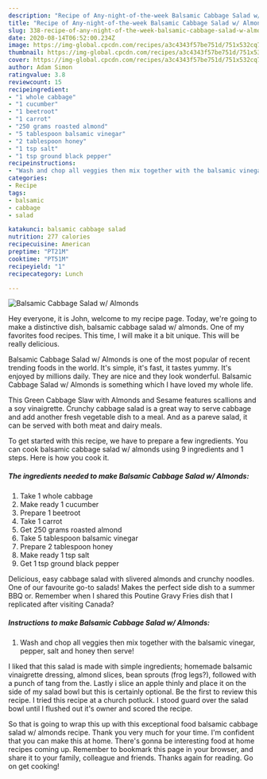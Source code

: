 ```yaml
---
description: "Recipe of Any-night-of-the-week Balsamic Cabbage Salad w/ Almonds"
title: "Recipe of Any-night-of-the-week Balsamic Cabbage Salad w/ Almonds"
slug: 338-recipe-of-any-night-of-the-week-balsamic-cabbage-salad-w-almonds
date: 2020-08-14T06:52:00.234Z
image: https://img-global.cpcdn.com/recipes/a3c4343f57be751d/751x532cq70/balsamic-cabbage-salad-w-almonds-recipe-main-photo.jpg
thumbnail: https://img-global.cpcdn.com/recipes/a3c4343f57be751d/751x532cq70/balsamic-cabbage-salad-w-almonds-recipe-main-photo.jpg
cover: https://img-global.cpcdn.com/recipes/a3c4343f57be751d/751x532cq70/balsamic-cabbage-salad-w-almonds-recipe-main-photo.jpg
author: Adam Simon
ratingvalue: 3.8
reviewcount: 15
recipeingredient:
- "1 whole cabbage"
- "1 cucumber"
- "1 beetroot"
- "1 carrot"
- "250 grams roasted almond"
- "5 tablespoon balsamic vinegar"
- "2 tablespoon honey"
- "1 tsp salt"
- "1 tsp ground black pepper"
recipeinstructions:
- "Wash and chop all veggies then mix together with the balsamic vinegar, pepper, salt and honey then serve!"
categories:
- Recipe
tags:
- balsamic
- cabbage
- salad

katakunci: balsamic cabbage salad 
nutrition: 277 calories
recipecuisine: American
preptime: "PT21M"
cooktime: "PT51M"
recipeyield: "1"
recipecategory: Lunch

---
```



![Balsamic Cabbage Salad w/ Almonds](https://img-global.cpcdn.com/recipes/a3c4343f57be751d/751x532cq70/balsamic-cabbage-salad-w-almonds-recipe-main-photo.jpg)

Hey everyone, it is John, welcome to my recipe page. Today, we're going to make a distinctive dish, balsamic cabbage salad w/ almonds. One of my favorites food recipes. This time, I will make it a bit unique. This will be really delicious.

Balsamic Cabbage Salad w/ Almonds is one of the most popular of recent trending foods in the world. It's simple, it's fast, it tastes yummy. It's enjoyed by millions daily. They are nice and they look wonderful. Balsamic Cabbage Salad w/ Almonds is something which I have loved my whole life.

This Green Cabbage Slaw with Almonds and Sesame features scallions and a soy vinaigrette. Crunchy cabbage salad is a great way to serve cabbage and add another fresh vegetable dish to a meal. And as a pareve salad, it can be served with both meat and dairy meals.


To get started with this recipe, we have to prepare a few ingredients. You can cook balsamic cabbage salad w/ almonds using 9 ingredients and 1 steps. Here is how you cook it.

<!--inarticleads1-->

##### The ingredients needed to make Balsamic Cabbage Salad w/ Almonds:

1. Take 1 whole cabbage
1. Make ready 1 cucumber
1. Prepare 1 beetroot
1. Take 1 carrot
1. Get 250 grams roasted almond
1. Take 5 tablespoon balsamic vinegar
1. Prepare 2 tablespoon honey
1. Make ready 1 tsp salt
1. Get 1 tsp ground black pepper


Delicious, easy cabbage salad with slivered almonds and crunchy noodles. One of our favourite go-to salads! Makes the perfect side dish to a summer BBQ or. Remember when I shared this Poutine Gravy Fries dish that I replicated after visiting Canada? 

<!--inarticleads2-->

##### Instructions to make Balsamic Cabbage Salad w/ Almonds:

1. Wash and chop all veggies then mix together with the balsamic vinegar, pepper, salt and honey then serve!


I liked that this salad is made with simple ingredients; homemade balsamic vinaigrette dressing, almond slices, bean sprouts (frog legs?), followed with a punch of tang from the. Lastly i slice an apple thinly and place it on the side of my salad bowl but this is certainly optional. Be the first to review this recipe. I tried this recipe at a church potluck. I stood guard over the salad bowl until I flushed out it&#39;s owner and scored the recipe. 

So that is going to wrap this up with this exceptional food balsamic cabbage salad w/ almonds recipe. Thank you very much for your time. I'm confident that you can make this at home. There's gonna be interesting food at home recipes coming up. Remember to bookmark this page in your browser, and share it to your family, colleague and friends. Thanks again for reading. Go on get cooking!
